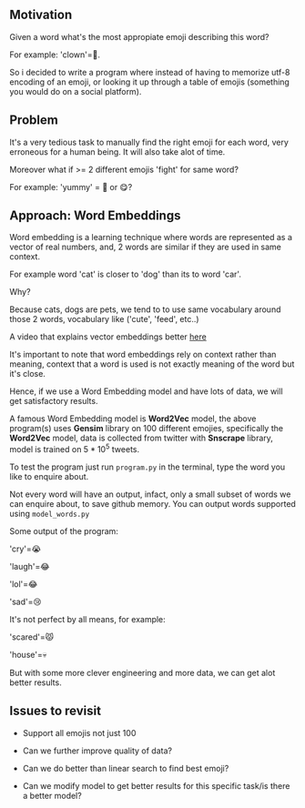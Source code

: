 ## Motivation
Given a word what's the most appropiate emoji describing this word?

For example: 'clown'=🤡.

So i decided to write a program where instead of having to memorize utf-8 encoding of an emoji, or looking it up through a table of emojis (something you would do on a social platform).

## Problem
It's a very tedious task to manually find the right emoji for each word, very erroneous for a human being. It will also take alot of time.

Moreover what if >= 2 different emojis 'fight' for same word?

For example: 'yummy' = 🤤 or 😋?

## Approach: Word Embeddings

Word embedding is a learning technique where words are represented as a vector of real numbers, and, 2 words are similar if they are used in same context.

For example word 'cat' is closer to 'dog' than its to word 'car'.

Why?

Because cats, dogs are pets, we tend to to use same vocabulary around those 2 words, vocabulary like ('cute', 'feed', etc..)

A video that explains vector embeddings better [here](https://www.youtube.com/watch?v=gQddtTdmG_8&t=18s)

It's important to note that word embeddings rely on context rather than meaning, context that a word is used is not exactly meaning of the word but it's close.

Hence, if we use a Word Embedding model and have lots of data, we will get satisfactory results.

A famous Word Embedding model is **Word2Vec** model, the above program(s) uses **Gensim** library on 100 different emojies, specifically the **Word2Vec** model, data is collected from twitter with **Snscrape** library, model is trained on $5*10^5$ tweets.

To test the program just run ```program.py``` in the terminal, type the word you like to enquire about.

Not every word will have an output, infact, only a small subset of words we can enquire about, to save github memory. You can output words supported using ```model_words.py```

Some output of the program:

'cry'=😭

'laugh'=😂

'lol'=😂

'sad'=😢

It's not perfect by all means, for example:

'scared'=😾

'house'=💀

But with some more clever engineering and more data, we can get alot better results.

## Issues to revisit
*  Support all emojis not just 100

*  Can we further improve quality of data?

*  Can we do better than linear search to find best emoji?

*  Can we modify model to get better results for this specific task/is there a better model?
